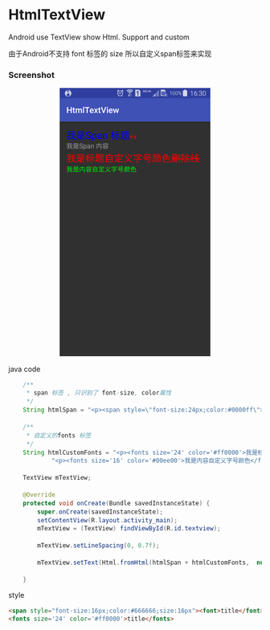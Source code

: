 # HtmlTextView
Android use TextView show Html. Support <span> and custom <fonts>

由于Android不支持 font 标签的 size 所以自定义span标签来实现


### Screenshot

<p align="center">
  <img src="https://github.com/helloHaifei/HtmlTextView/blob/master/screenshot.png?raw=true" width="300"  alt="Screenshot"/>
</p>

java code
``` java
    /**
     * span 标签 , 只识别了 font-size, color属性
     */
    String htmlSpan = "<p><span style=\"font-size:24px;color:#0000ff\"><font>我是Span 标题</font></span><span style=\"font-size:16px;color:#ff0000\"><font>+x</font></span></p><p><span style=\"font-size:16px;color:#999999\"><font>我是Span 内容</font></span></p>";

    /**
     * 自定义的fonts 标签
     */
    String htmlCustomFonts = "<p><fonts size='24' color='#ff0000'>我是标题自定义字号颜色<strike>删除线</strike></fonts></p>"+
            "<p><fonts size='16' color='#00ee00'>我是内容自定义字号颜色</fonts></p>";

    TextView mTextView;

    @Override
    protected void onCreate(Bundle savedInstanceState) {
        super.onCreate(savedInstanceState);
        setContentView(R.layout.activity_main);
        mTextView = (TextView) findViewById(R.id.textview);

        mTextView.setLineSpacing(0, 0.7f);

        mTextView.setText(Html.fromHtml(htmlSpan + htmlCustomFonts,  null, new MyTagHandler(this)));

    }

```

style
``` html
<span style="font-size:16px;color:#666666;size:16px"><font>title</font></span>
<fonts size='24' color='#ff0000'>title</fonts>
```
